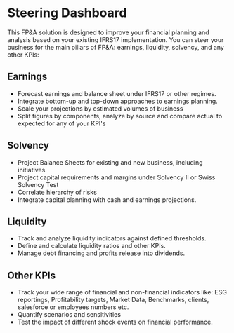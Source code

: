 # Steering Dashboard

This FP&A solution is designed to improve your financial planning and analysis based on your  existing IFRS17 implementation. You can steer your business for the main pillars of FP&A: earnings, liquidity, solvency, and any other KPIs:
## Earnings 
- Forecast earnings and balance sheet under IFRS17 or other regimes. 
- Integrate bottom-up and top-down approaches to earnings planning. 
- Scale your projections by estimated volumes of business
- Split figures by components, analyze by source and compare actual to expected for any of your KPI's
## Solvency
- Project Balance Sheets for existing and new business, including initiatives.
- Project capital requirements and margins under Solvency II or Swiss Solvency Test
- Correlate hierarchy of risks
- Integrate capital planning with cash and earnings projections. 
## Liquidity
- Track and analyze liquidity indicators against defined thresholds.
- Define and calculate liquidity ratios and other KPIs.
- Manage debt financing and profits release into dividends.

## Other KPIs
- Track your wide range of financial and non-financial indicators like: ESG reportings, Profitability targets, Market Data, Benchmarks, clients, salesforce or employees numbers etc.
- Quantify scenarios and sensitivities 
- Test the impact of different shock events on financial performance.
